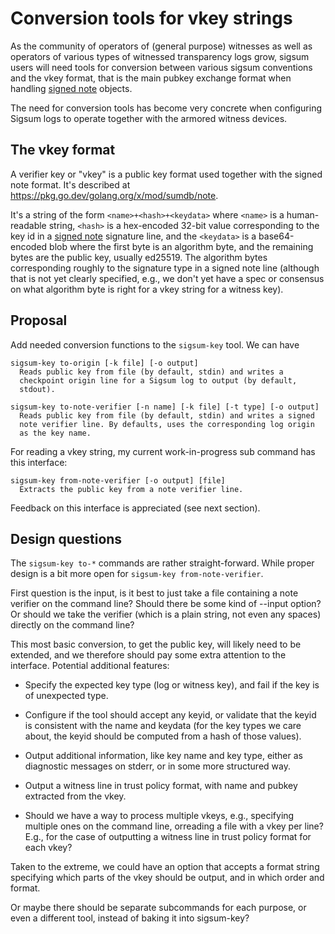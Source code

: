 # Conversion tools for vkey strings

As the community of operators of (general purpose) witnesses as well
as operators of various types of witnessed transparency logs grow,
sigsum users will need tools for conversion between various sigsum
conventions and the vkey format, that is the main pubkey exchange
format when handling [signed note][] objects.

The need for conversion tools has become very concrete when
configuring Sigsum logs to operate together with the armored witness
devices.

[signed note]: https://github.com/C2SP/C2SP/blob/main/signed-note.md

## The vkey format

A verifier key or "vkey" is a public key format used together with the
signed note format. It's described at
https://pkg.go.dev/golang.org/x/mod/sumdb/note.

It's a string of the form `<name>+<hash>+<keydata>` where `<name>` is
a human-readable string, `<hash>` is a hex-encoded 32-bit value
corresponding to the key id in a [signed note][] signature line, and
the `<keydata>` is a base64-encoded blob where the first byte is an
algorithm byte, and the remaining bytes are the public key, usually
ed25519. The algorithm bytes corresponding roughly to the signature
type in a signed note line (although that is not yet clearly
specified, e.g., we don't yet have a spec or consensus on what
algorithm byte is right for a vkey string for a witness key).

## Proposal

Add needed conversion functions to the `sigsum-key` tool. We can have

```
sigsum-key to-origin [-k file] [-o output]
  Reads public key from file (by default, stdin) and writes a
  checkpoint origin line for a Sigsum log to output (by default,
  stdout).

sigsum-key to-note-verifier [-n name] [-k file] [-t type] [-o output]
  Reads public key from file (by default, stdin) and writes a signed
  note verifier line. By defaults, uses the corresponding log origin
  as the key name.
```

For reading a vkey string, my current work-in-progress sub command has
this interface:

```
sigsum-key from-note-verifier [-o output] [file]
  Extracts the public key from a note verifier line.
```

Feedback on this interface is appreciated (see next section).

## Design questions

The `sigsum-key to-*` commands are rather straight-forward. While
proper design is a bit more open for `sigsum-key from-note-verifier`.

First question is the input, is it best to just take a file containing
a note verifier on the command line? Should there be some kind of
--input option? Or should we take the verifier (which is a plain
string, not even any spaces) directly on the command line?

This most basic conversion, to get the public key, will likely need to be
extended, and we therefore should pay some extra attention to the
interface. Potential additional features:

* Specify the expected key type (log or witness key), and fail if the
  key is of unexpected type.

* Configure if the tool should accept any keyid, or validate that the
  keyid is consistent with the name and keydata (for the key types we
  care about, the keyid should be computed from a hash of those
  values).
  
* Output additional information, like key name and key type, either as
  diagnostic messages on stderr, or in some more structured way.
  
* Output a witness line in trust policy format, with name and pubkey
  extracted from the vkey.

* Should we have a way to process multiple vkeys, e.g., specifying
  multiple ones on the command line, orreading a file with a vkey per
  line? E.g., for the case of outputting a witness line in trust
  policy format for each vkey?

Taken to the extreme, we could have an option that accepts a format
string specifying which parts of the vkey should be output, and in
which order and format.

Or maybe there should be separate subcommands for each purpose, or
even a different tool, instead of baking it into sigsum-key?
